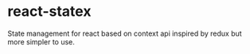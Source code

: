 # react-statex
State management for react based on context api inspired by redux but more simpler to use.
